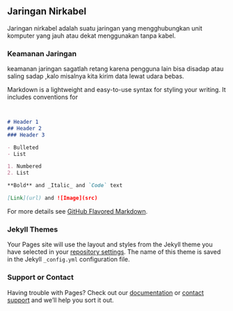 ## Jaringan Nirkabel

   Jaringan nirkabel adalah suatu jaringan yang mengghubungkan unit komputer yang jauh atau dekat menggunakan tanpa kabel.
   
   ### Keamanan Jaringan 
   keamanan jaringan sagatlah retang karena pengguna lain bisa disadap atau saling sadap ,kalo misalnya kita kirim data lewat udara bebas.
   

Markdown is a lightweight and easy-to-use syntax for styling your writing. It includes conventions for

```markdown


# Header 1
## Header 2
### Header 3

- Bulleted
- List

1. Numbered
2. List

**Bold** and _Italic_ and `Code` text

[Link](url) and ![Image](src)
```

For more details see [GitHub Flavored Markdown](https://guides.github.com/features/mastering-markdown/).

### Jekyll Themes

Your Pages site will use the layout and styles from the Jekyll theme you have selected in your [repository settings](https://github.com/sahala12/Jaringan-nirkabel-/settings). The name of this theme is saved in the Jekyll `_config.yml` configuration file.

### Support or Contact

Having trouble with Pages? Check out our [documentation](https://docs.github.com/categories/github-pages-basics/) or [contact support](https://github.com/contact) and we’ll help you sort it out.
